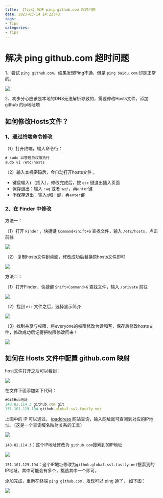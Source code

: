 ```yaml
---
title: 【Tips】解决 ping github.com 超时问题
date: 2023-03-14 14:23:43
tags:
- Tips
categories:
- Tips
---
```


# 解决 ping github.com 超时问题

1、尝试 `ping github.com`，结果发现Ping不通，但是 `ping baidu.com` 却是正常的。

![](assets/16787751105633.jpg)

<!-- more -->

2、初步分心应该是本地的DNS无法解析导致的，需要修改Hosts文件，添加 github 的ip地址项

## 如何修改Hosts文件？

### 1、通过终端命令修改

（1）打开终端，输入命令行：

```js
# sudo 以管理员权限执行
sudo vi /etc/hosts
```

（2）输入本机密码后，会自动打开hosts文件 。

* 键盘输入`i`（插入），修改完成后，按 `esc` 键退出插入页面
* 保存退出：输入  `:wq` 或者`:wq!`，再`enter`键 
* 不保存退出：输入`q`和`！`键，再`enter`键

### 2、在 Finder 中修改

方法一：

（1）打开 `Finder` ，快捷键 `Command+Shift+G` 查找文件，输入 `/etc/hosts`，点击前往

![](assets/16787751416982.jpg)


（2） 复制hosts文件到桌面，修改成功后替换原hosts文件即可

![](assets/16787751730177.jpg)


方法二：

（1）打开Finder，快捷键 `Shift+Command+G` 查找文件，输入 `/private` 前往

![](assets/16787751897989.jpg)


（2）找到 `etc` 文件之后，选择显示简介

![](assets/16787752011240.jpg)


（3）找到共享与权限，将everyone的权限修改为读和写，保存后修改hosts文件，修改成功后记得把权限修改回来！

![](assets/16787752140821.jpg)


## 如何在 Hosts 文件中配置 github.com 映射

host文件打开之后可以看到：

![](assets/16787752278743.jpg)


在文件下面添加如下代码：

```js
#GitHub地址
140.82.114.3 github.com git
151.101.129.194 github.global.ssl.fastly.net
```

上图中的 IP 可以通过， [ipaddress](https://www.ipaddress.com) 网站查询，输入网址就可查阅到对应的IP地址。（这是一个查询域名映射关系的工具）

![](assets/16787752425693.jpg)


`140.82.114.3`：这个IP地址修改为 `github.com`搜索到的IP地址

![](assets/16787752554840.jpg)


`151.101.129.194`：这个IP地址修改为`github.global.ssl.fastly.net`搜索到的
IP地址，其中可能会有多个，挑选其中一个即可。

添加完成，重新在终端 `ping github.com`，发现可以 ping 通了， 如下图：

![](assets/16787752693740.jpg)


